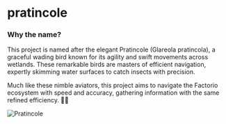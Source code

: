 # pratincole

### Why the name?

This project is named after the elegant Pratincole (Glareola pratincola), a graceful wading bird known for its agility and swift movements across wetlands. These remarkable birds are masters of efficient navigation, expertly skimming water surfaces to catch insects with precision.

Much like these nimble aviators, this project aims to navigate the Factorio ecosystem with speed and accuracy, gathering information with the same refined efficiency. 🌿✨

![Pratincole](https://cdn.download.ams.birds.cornell.edu/api/v1/asset/143015111/2400)
